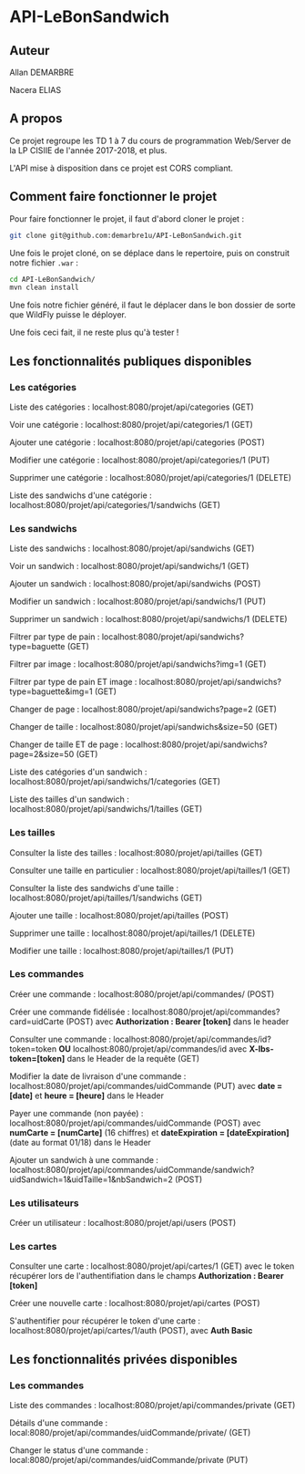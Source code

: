 # API-LeBonSandwich

## Auteur

Allan DEMARBRE

Nacera ELIAS

## A propos

Ce projet regroupe les TD 1 à 7 du cours de programmation Web/Server de la LP CISIIE de l'année 2017-2018, et plus.

L'API mise à disposition dans ce projet est CORS compliant.

## Comment faire fonctionner le projet

Pour faire fonctionner le projet, il faut d'abord cloner le projet :

```bash
git clone git@github.com:demarbre1u/API-LeBonSandwich.git
```

Une fois le projet cloné, on se déplace dans le repertoire, puis on construit notre fichier `.war` :

```bash
cd API-LeBonSandwich/
mvn clean install
```

Une fois notre fichier généré, il faut le déplacer dans le bon dossier de sorte que WildFly puisse le déployer.

Une fois ceci fait, il ne reste plus qu'à tester !

## Les fonctionnalités publiques disponibles

### Les catégories

Liste des catégories : localhost:8080/projet/api/categories (GET)

Voir une catégorie : localhost:8080/projet/api/categories/1 (GET)

Ajouter une catégorie : localhost:8080/projet/api/categories (POST)

Modifier une catégorie : localhost:8080/projet/api/categories/1 (PUT)

Supprimer une catégorie : localhost:8080/projet/api/categories/1 (DELETE)

Liste des sandwichs d'une catégorie : localhost:8080/projet/api/categories/1/sandwichs (GET)

### Les sandwichs

Liste des sandwichs : localhost:8080/projet/api/sandwichs (GET)

Voir un sandwich : localhost:8080/projet/api/sandwichs/1 (GET)

Ajouter un sandwich : localhost:8080/projet/api/sandwichs (POST)

Modifier un sandwich : localhost:8080/projet/api/sandwichs/1 (PUT)

Supprimer un sandwich : localhost:8080/projet/api/sandwichs/1 (DELETE)

Filtrer par type de pain : localhost:8080/projet/api/sandwichs?type=baguette (GET)

Filtrer par image : localhost:8080/projet/api/sandwichs?img=1 (GET)

Filtrer par type de pain ET image : localhost:8080/projet/api/sandwichs?type=baguette&img=1 (GET)

Changer de page : localhost:8080/projet/api/sandwichs?page=2 (GET)

Changer de taille : localhost:8080/projet/api/sandwichs&size=50 (GET)

Changer de taille ET de page : localhost:8080/projet/api/sandwichs?page=2&size=50 (GET)

Liste des catégories d'un sandwich : localhost:8080/projet/api/sandwichs/1/categories (GET)

Liste des tailles d'un sandwich : localhost:8080/projet/api/sandwichs/1/tailles (GET)

### Les tailles

Consulter la liste des tailles : localhost:8080/projet/api/tailles (GET)

Consulter une taille en particulier : localhost:8080/projet/api/tailles/1 (GET)

Consulter la liste des sandwichs d'une taille : localhost:8080/projet/api/tailles/1/sandwichs (GET)

Ajouter une taille : localhost:8080/projet/api/tailles (POST)

Supprimer une taille : localhost:8080/projet/api/tailles/1 (DELETE)

Modifier une taille : localhost:8080/projet/api/tailles/1 (PUT)

### Les commandes

Créer une commande : localhost:8080/projet/api/commandes/ (POST)

Créer une commande fidélisée : localhost:8080/projet/api/commandes?card=uidCarte (POST) avec __Authorization : Bearer [token]__ dans le header

Consulter une commande : localhost:8080/projet/api/commandes/id?token=token __OU__ localhost:8080/projet/api/commandes/id avec __X-lbs-token=[token]__ dans le Header de la requête (GET)

Modifier la date de livraison d'une commande : localhost:8080/projet/api/commandes/uidCommande (PUT) avec __date = [date]__ et __heure = [heure]__ dans le Header

Payer une commande (non payée) : localhost:8080/projet/api/commandes/uidCommande (POST) avec __numCarte = [numCarte]__ (16 chiffres) et __dateExpiration = [dateExpiration]__ (date au format 01/18) dans le Header

Ajouter un sandwich à une commande : localhost:8080/projet/api/commandes/uidCommande/sandwich?uidSandwich=1&uidTaille=1&nbSandwich=2 (POST)

### Les utilisateurs

Créer un utilisateur : localhost:8080/projet/api/users (POST) 

### Les cartes

Consulter une carte : localhost:8080/projet/api/cartes/1 (GET) avec le token récupérer lors de l'authentifiation dans le champs __Authorization : Bearer [token]__

Créer une nouvelle carte : localhost:8080/projet/api/cartes (POST)

S'authentifier pour récupérer le token d'une carte : localhost:8080/projet/api/cartes/1/auth (POST), avec __Auth Basic__

## Les fonctionnalités privées disponibles

### Les commandes

Liste des commandes : localhost:8080/projet/api/commandes/private (GET)

Détails d'une commande : local:8080/projet/api/commandes/uidCommande/private/ (GET)

Changer le status d'une commande : local:8080/projet/api/commandes/uidCommande/private (PUT)
